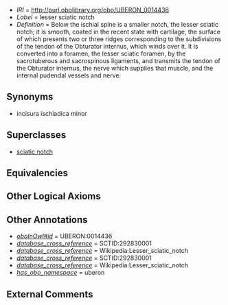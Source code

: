  * *IRI* = http://purl.obolibrary.org/obo/UBERON_0014436
 * *Label* = lesser sciatic notch
 * *Definition* = Below the ischial spine is a smaller notch, the lesser sciatic notch; it is smooth, coated in the recent state with cartilage, the surface of which presents two or three ridges corresponding to the subdivisions of the tendon of the Obturator internus, which winds over it. It is converted into a foramen, the lesser sciatic foramen, by the sacrotuberous and sacrospinous ligaments, and transmits the tendon of the Obturator internus, the nerve which supplies that muscle, and the internal pudendal vessels and nerve.

## Synonyms

 * incisura ischiadica minor

## Superclasses

 * [sciatic notch](../../UBERON/30/UBERON_0014430.md)

## Equivalencies


## Other Logical Axioms


## Other Annotations

 * *[oboInOwl#id](../../id/oboInOwl#id.md)* = UBERON:0014436
 * *[database_cross_reference](../../ef/oboInOwl#hasDbXref.md)* = SCTID:292830001
 * *[database_cross_reference](../../ef/oboInOwl#hasDbXref.md)* = Wikipedia:Lesser_sciatic_notch
 * *[database_cross_reference](../../ef/oboInOwl#hasDbXref.md)* = SCTID:292830001
 * *[database_cross_reference](../../ef/oboInOwl#hasDbXref.md)* = Wikipedia:Lesser_sciatic_notch
 * *[has_obo_namespace](../../ce/oboInOwl#hasOBONamespace.md)* = uberon

## External Comments

